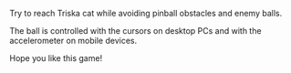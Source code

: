 Try to reach Triska cat while avoiding pinball obstacles and enemy balls.

The ball is controlled with the cursors on desktop PCs and with the accelerometer on mobile devices.

Hope you like this game!